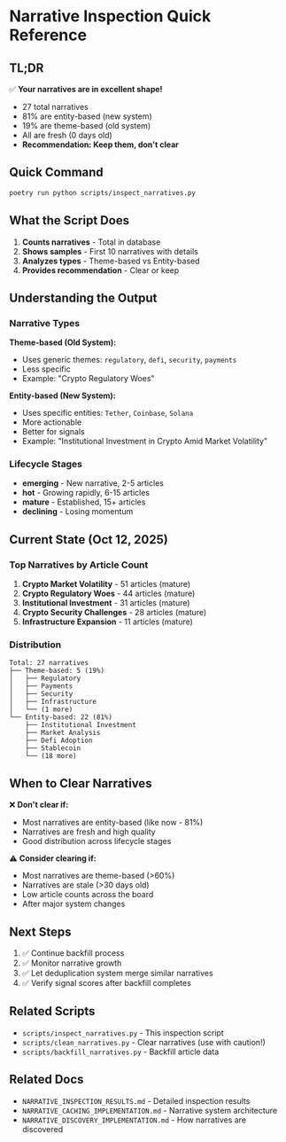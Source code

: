 # Narrative Inspection Quick Reference

## TL;DR

✅ **Your narratives are in excellent shape!**
- 27 total narratives
- 81% are entity-based (new system)
- 19% are theme-based (old system)
- All are fresh (0 days old)
- **Recommendation: Keep them, don't clear**

## Quick Command

```bash
poetry run python scripts/inspect_narratives.py
```

## What the Script Does

1. **Counts narratives** - Total in database
2. **Shows samples** - First 10 narratives with details
3. **Analyzes types** - Theme-based vs Entity-based
4. **Provides recommendation** - Clear or keep

## Understanding the Output

### Narrative Types

**Theme-based (Old System):**
- Uses generic themes: `regulatory`, `defi`, `security`, `payments`
- Less specific
- Example: "Crypto Regulatory Woes"

**Entity-based (New System):**
- Uses specific entities: `Tether`, `Coinbase`, `Solana`
- More actionable
- Better for signals
- Example: "Institutional Investment in Crypto Amid Market Volatility"

### Lifecycle Stages

- **emerging** - New narrative, 2-5 articles
- **hot** - Growing rapidly, 6-15 articles
- **mature** - Established, 15+ articles
- **declining** - Losing momentum

## Current State (Oct 12, 2025)

### Top Narratives by Article Count

1. **Crypto Market Volatility** - 51 articles (mature)
2. **Crypto Regulatory Woes** - 44 articles (mature)
3. **Institutional Investment** - 31 articles (mature)
4. **Crypto Security Challenges** - 28 articles (mature)
5. **Infrastructure Expansion** - 11 articles (mature)

### Distribution

```
Total: 27 narratives
├── Theme-based: 5 (19%)
│   ├── Regulatory
│   ├── Payments
│   ├── Security
│   ├── Infrastructure
│   └── (1 more)
└── Entity-based: 22 (81%)
    ├── Institutional Investment
    ├── Market Analysis
    ├── Defi Adoption
    ├── Stablecoin
    └── (18 more)
```

## When to Clear Narratives

❌ **Don't clear if:**
- Most narratives are entity-based (like now - 81%)
- Narratives are fresh and high quality
- Good distribution across lifecycle stages

⚠️ **Consider clearing if:**
- Most narratives are theme-based (>60%)
- Narratives are stale (>30 days old)
- Low article counts across the board
- After major system changes

## Next Steps

1. ✅ Continue backfill process
2. ✅ Monitor narrative growth
3. ✅ Let deduplication system merge similar narratives
4. ✅ Verify signal scores after backfill completes

## Related Scripts

- `scripts/inspect_narratives.py` - This inspection script
- `scripts/clean_narratives.py` - Clear narratives (use with caution!)
- `scripts/backfill_narratives.py` - Backfill article data

## Related Docs

- `NARRATIVE_INSPECTION_RESULTS.md` - Detailed inspection results
- `NARRATIVE_CACHING_IMPLEMENTATION.md` - Narrative system architecture
- `NARRATIVE_DISCOVERY_IMPLEMENTATION.md` - How narratives are discovered
